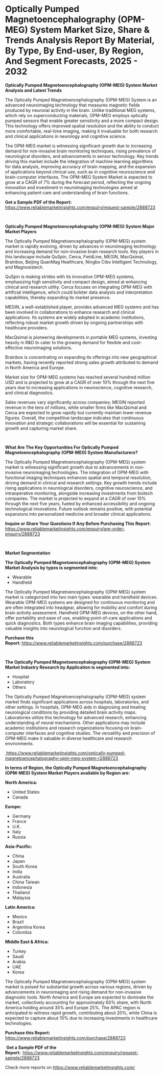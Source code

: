 <p><h1>Optically Pumped Magnetoencephalography (OPM-MEG) System Market Size, Share & Trends Analysis Report By Material, By Type, By End-user, By Region, And Segment Forecasts, 2025 - 2032</h1></p><p><strong>Optically Pumped Magnetoencephalography (OPM-MEG) System Market Analysis and Latest Trends</strong></p>
<p><p>The Optically Pumped Magnetoencephalography (OPM-MEG) System is an advanced neuroimaging technology that measures magnetic fields produced by neuronal activity in the brain. Unlike traditional MEG systems, which rely on superconducting materials, OPM-MEG employs optically pumped sensors that enable greater sensitivity and a more compact design. This technology offers improved spatial resolution and the ability to conduct more comfortable, real-time imaging, making it invaluable for both research and clinical applications in neurology and cognitive science.</p><p>The OPM-MEG market is witnessing significant growth due to increasing demand for non-invasive brain monitoring techniques, rising prevalence of neurological disorders, and advancements in sensor technology. Key trends driving this market include the integration of machine learning algorithms for data analysis, improving accuracy of brain mapping, and the expansion of applications beyond clinical use, such as in cognitive neuroscience and brain-computer interfaces. The OPM-MEG System Market is expected to grow at a CAGR of 7% during the forecast period, reflecting the ongoing innovation and investment in neuroimaging technologies aimed at enhancing patient care and understanding of brain functions.</p></p>
<p><strong>Get a Sample PDF of the Report:&nbsp;</strong> <a href="https://www.reliablemarketinsights.com/enquiry/request-sample/2888723?utm_campaign=3367&utm_medium=2&utm_source=Github&utm_content=ia&utm_term=14032025&utm_id=optically-pumped-magnetoencephalography-opm-meg-system">https://www.reliablemarketinsights.com/enquiry/request-sample/2888723</a></p>
<p>&nbsp;</p>
<p><strong>Optically Pumped Magnetoencephalography (OPM-MEG) System Major Market Players</strong></p>
<p><p>The Optically Pumped Magnetoencephalography (OPM-MEG) system market is rapidly evolving, driven by advances in neuroimaging technology and increasing demand for non-invasive brain research tools. Key players in this landscape include QuSpin, Cerca, FieldLine, MEGIN, MacQsimal, Brainbox, Beijing QuanMag Healthcare, Ningbo Cibo Intelligent Technology, and Magnosistech.</p><p>QuSpin is making strides with its innovative OPM-MEG systems, emphasizing high sensitivity and compact design, aimed at enhancing clinical and research utility. Cerca focuses on integrating OPM-MEG with artificial intelligence, which could bolster data analysis and interpretation capabilities, thereby expanding its market presence.</p><p>MEGIN, a well-established player, provides advanced MEG systems and has been involved in collaborations to enhance research and clinical applications. Its systems are widely adopted in academic institutions, reflecting robust market growth driven by ongoing partnerships with healthcare providers. </p><p>MacQsimal is pioneering developments in portable MEG systems, investing heavily in R&D to cater to the growing demand for flexible and cost-effective neuroimaging solutions.</p><p>Brainbox is concentrating on expanding its offerings into new geographical markets, having recently reported strong sales growth attributed to demand in North America and Europe.</p><p>Market size for OPM-MEG systems has reached several hundred million USD and is projected to grow at a CAGR of over 10% through the next five years due to increasing applications in neuroscience, cognitive research, and clinical diagnostics.</p><p>Sales revenues vary significantly across companies; MEGIN reported revenue in the tens of millions, while smaller firms like MacQsimal and Cerca are expected to grow rapidly but currently maintain lower revenue figures. Overall, the competitive landscape indicates that continuous innovation and strategic collaborations will be essential for sustaining growth and capturing market share.</p></p>
<p>&nbsp;</p>
<p><strong>What Are The Key Opportunities For Optically Pumped Magnetoencephalography (OPM-MEG) System Manufacturers?</strong></p>
<p><p>The Optically Pumped Magnetoencephalography (OPM-MEG) system market is witnessing significant growth due to advancements in non-invasive neuroimaging technologies. The integration of OPM-MEG with functional imaging techniques enhances spatial and temporal resolution, driving demand in clinical and research settings. Key growth trends include rising applications in neurological disorders, cognitive neuroscience, and intraoperative monitoring, alongside increasing investments from biotech companies. The market is projected to expand at a CAGR of over 15% through the next five years, fueled by enhanced accessibility and ongoing technological innovations. Future outlook remains positive, with potential expansions into personalized medicine and broader clinical applications.</p></p>
<p><strong>Inquire or Share Your Questions If Any Before Purchasing This Report:</strong> <a href="https://www.reliablemarketinsights.com/enquiry/pre-order-enquiry/2888723?utm_campaign=3367&utm_medium=2&utm_source=Github&utm_content=ia&utm_term=14032025&utm_id=optically-pumped-magnetoencephalography-opm-meg-system">https://www.reliablemarketinsights.com/enquiry/pre-order-enquiry/2888723</a></p>
<p>&nbsp;</p>
<p><strong>Market Segmentation</strong></p>
<p><strong>The Optically Pumped Magnetoencephalography (OPM-MEG) System Market Analysis by types is segmented into:</strong></p>
<p><ul><li> Wearable</li><li>Handheld </li></ul></p>
<p><p>The Optically Pumped Magnetoencephalography (OPM-MEG) system market is categorized into two main types: wearable and handheld devices. Wearable OPM-MEG systems are designed for continuous monitoring and are often integrated into headgear, allowing for mobility and comfort during brain activity assessment. Handheld OPM-MEG devices, on the other hand, offer portability and ease of use, enabling point-of-care applications and quick diagnostics. Both types enhance brain imaging capabilities, providing valuable insights into neurological function and disorders.</p></p>
<p><strong>Purchase this Report:&nbsp;</strong><a href="https://www.reliablemarketinsights.com/purchase/2888723?utm_campaign=3367&utm_medium=2&utm_source=Github&utm_content=ia&utm_term=14032025&utm_id=optically-pumped-magnetoencephalography-opm-meg-system">https://www.reliablemarketinsights.com/purchase/2888723</a></p>
<p>&nbsp;</p>
<p><strong>The Optically Pumped Magnetoencephalography (OPM-MEG) System Market Industry Research by Application is segmented into:</strong></p>
<p><ul><li> Hospital</li><li>Laboratory</li><li>Others </li></ul></p>
<p><p>The Optically Pumped Magnetoencephalography (OPM-MEG) system market finds significant applications across hospitals, laboratories, and other settings. In hospitals, OPM-MEG aids in diagnosing and treating neurological conditions by providing detailed brain activity maps. Laboratories utilize this technology for advanced research, enhancing understanding of neural mechanisms. Other applications may include academic institutions and research organizations focusing on brain-computer interfaces and cognitive studies. The versatility and precision of OPM-MEG make it valuable in diverse healthcare and research environments.</p></p>
<p><a href="https://www.reliablemarketinsights.com/optically-pumped-magnetoencephalography-opm-meg-system-r2888723?utm_campaign=3367&utm_medium=2&utm_source=Github&utm_content=ia&utm_term=14032025&utm_id=optically-pumped-magnetoencephalography-opm-meg-system">&nbsp;https://www.reliablemarketinsights.com/optically-pumped-magnetoencephalography-opm-meg-system-r2888723</a></p>
<p><strong>In terms of Region, the Optically Pumped Magnetoencephalography (OPM-MEG) System Market Players available by Region are:</strong></p>
<p>
    <p> <strong> North America: </strong>
        <ul>
            <li>United States</li>
            <li>Canada</li>
        </ul>
        </p> 
    <p> <strong> Europe: </strong>
        <ul>
            <li>Germany</li>
            <li>France</li>
            <li>U.K.</li>
            <li>Italy</li>
            <li>Russia</li>
        </ul>
        </p> 
    <p> <strong> Asia-Pacific: </strong>
        <ul>
            <li>China</li>
            <li>Japan</li>
            <li>South Korea</li>
            <li>India</li>
            <li>Australia</li>
            <li>China Taiwan</li>
            <li>Indonesia</li>
            <li>Thailand</li>
            <li>Malaysia</li>
        </ul>
        </p> 
    <p> <strong> Latin America: </strong>
        <ul>
            <li>Mexico</li>
            <li>Brazil</li>
            <li>Argentina Korea</li>
            <li>Colombia</li>
        </ul>
        </p> 
    <p> <strong> Middle East & Africa: </strong>
        <ul>
            <li>Turkey</li>
            <li>Saudi</li>
            <li>Arabia</li>
            <li>UAE</li>
            <li>Korea</li>
        </ul>
    </p>
    </p>
<p><p>The Optically Pumped Magnetoencephalography (OPM-MEG) system market is poised for substantial growth across various regions, driven by advancements in neuroimaging and rising demand for non-invasive diagnostic tools. North America and Europe are expected to dominate the market, collectively accounting for approximately 60% share, with North America holding around 35% and Europe 25%. The APAC region is anticipated to witness rapid growth, contributing about 20%, while China is expected to capture about 10% due to increasing investments in healthcare technologies.</p></p>
<p><strong>Purchase this Report: </strong><a href="https://www.reliablemarketinsights.com/purchase/2888723?utm_campaign=3367&utm_medium=2&utm_source=Github&utm_content=ia&utm_term=14032025&utm_id=optically-pumped-magnetoencephalography-opm-meg-system">https://www.reliablemarketinsights.com/purchase/2888723</a></p>
<p>&nbsp;<strong>Get a Sample PDF of the Report:&nbsp;&nbsp;</strong><a href="https://www.reliablemarketinsights.com/enquiry/request-sample/2888723?utm_campaign=3367&utm_medium=2&utm_source=Github&utm_content=ia&utm_term=14032025&utm_id=optically-pumped-magnetoencephalography-opm-meg-system">https://www.reliablemarketinsights.com/enquiry/request-sample/2888723</a></p>
<p><strong></strong></p>
<p>Check more reports on <a href="https://www.reliablemarketinsights.com/?utm_campaign=3367&utm_medium=2&utm_source=Github&utm_content=ia&utm_term=14032025&utm_id=optically-pumped-magnetoencephalography-opm-meg-system">https://www.reliablemarketinsights.com/</a></p>